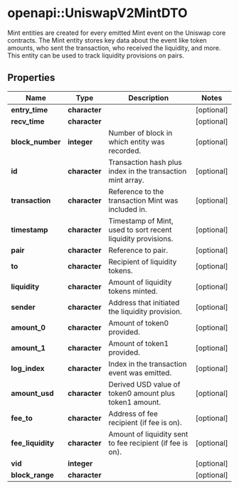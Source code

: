 # openapi::UniswapV2MintDTO

Mint entities are created for every emitted Mint event on the Uniswap core contracts. The Mint entity stores key data about the event like token amounts, who sent the transaction, who received the liquidity, and more. This entity can be used to track liquidity provisions on pairs.

## Properties
Name | Type | Description | Notes
------------ | ------------- | ------------- | -------------
**entry_time** | **character** |  | [optional] 
**recv_time** | **character** |  | [optional] 
**block_number** | **integer** | Number of block in which entity was recorded. | [optional] 
**id** | **character** | Transaction hash plus index in the transaction mint array. | [optional] 
**transaction** | **character** | Reference to the transaction Mint was included in. | [optional] 
**timestamp** | **character** | Timestamp of Mint, used to sort recent liquidity provisions. | [optional] 
**pair** | **character** | Reference to pair. | [optional] 
**to** | **character** | Recipient of liquidity tokens. | [optional] 
**liquidity** | **character** | Amount of liquidity tokens minted. | [optional] 
**sender** | **character** | Address that initiated the liquidity provision. | [optional] 
**amount_0** | **character** | Amount of token0 provided. | [optional] 
**amount_1** | **character** | Amount of token1 provided. | [optional] 
**log_index** | **character** | Index in the transaction event was emitted. | [optional] 
**amount_usd** | **character** | Derived USD value of token0 amount plus token1 amount. | [optional] 
**fee_to** | **character** | Address of fee recipient (if fee is on). | [optional] 
**fee_liquidity** | **character** | Amount of liquidity sent to fee recipient (if fee is on). | [optional] 
**vid** | **integer** |  | [optional] 
**block_range** | **character** |  | [optional] 


